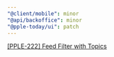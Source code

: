 ```yaml
---
"@client/mobile": minor
"@api/backoffice": minor
"@pple-today/ui": patch
---
```


[[PPLE-222] Feed Filter with Topics](https://linear.app/snts/issue/PPLE-222/feed-filter-with-topics)

